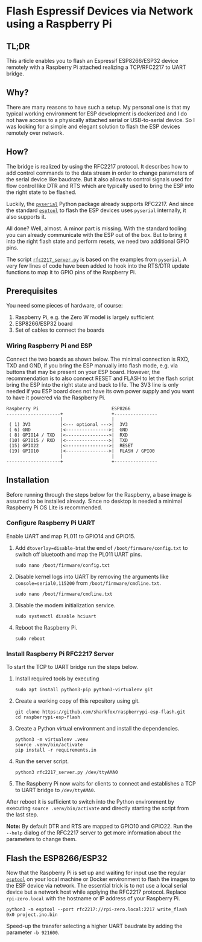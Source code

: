 # Flash Espressif Devices via Network using a Raspberry Pi

## TL;DR

This article enables you to flash an Espressif ESP8266/ESP32 device remotely with a Raspberry Pi attached realizing a TCP/RFC2217 to UART bridge.

## Why?

There are many reasons to have such a setup.
My personal one is that my typical working environment for ESP development is dockerized and I do not have access to a physically attached serial or USB-to-serial device.
So I was looking for a simple and elegant solution to flash the ESP devices remotely over network.

## How?

The bridge is realized by using the RFC2217 protocol.
It describes how to add control commands to the data stream in order to change parameters of the serial device like baudrate.
But it also allows to control signals used for flow control like DTR and RTS which are typically used to bring the ESP into the right state to be flashed.

Luckily, the [`pyserial`](https://github.com/pyserial/pyserial) Python package already supports RFC2217.
And since the standard [`esptool`](https://docs.espressif.com/projects/esptool/en/latest/esp32/) to flash the ESP devices uses `pyserial` internally, it also supports it.

All done? Well, almost. A minor part is missing. With the standard tooling you can already communicate with the ESP out of the box. But to bring it into the right flash state and perform resets, we need two additional GPIO pins.

The script [`rfc2217_server.py`](https://github.com/pyserial/pyserial/blob/master/examples/rfc2217_server.py) is based on the examples from `pyserial`. A very few lines of code have been added to hook into the RTS/DTR update functions to map it to GPIO pins of the Raspberry Pi.

## Prerequisites

You need some pieces of hardware, of course:

1. Raspberry Pi, e.g. the Zero W model is largely sufficient
1. ESP8266/ESP32 board
1. Set of cables to connect the boards

### Wiring Raspberry Pi and ESP

Connect the two boards as shown below. The minimal connection is RXD, TXD and GND, if you bring the ESP manually into flash mode, e.g. via buttons that may be present on your ESP board.
However, the recommendation is to also connect RESET and FLASH to let the flash script bring the ESP into the right state and back to life.
The 3V3 line is only needed if you ESP board does not have its own power supply and you want to have it powered via the Raspberry Pi.

```
Raspberry Pi                           ESP8266
--------------------+                  +----------------
                    |                  |
 ( 1) 3V3           |<--- optional --->|  3V3
 ( 6) GND           |<---------------->|  GND
 ( 8) GPIO14 / TXD  |<---------------->|  RXD
 (10) GPIO15 / RXD  |<---------------->|  TXD
 (15) GPIO22        |<---------------->|  RESET
 (19) GPIO10        |<---------------->|  FLASH / GPIO0
                    |                  |
--------------------+                  +----------------
```

## Installation

Before running through the steps below for the Raspberry, a base image is assumed to be installed already.
Since no desktop is needed a minimal Raspberry Pi OS Lite is recommended.

### Configure Raspberry Pi UART

Enable UART and map PL011 to GPIO14 and GPIO15.

1. Add `dtoverlay=disable-bt`at the end of `/boot/firmware/config.txt` to switch off bluetooth and map the PL011 UART pins.

   ```
   sudo nano /boot/firmware/config.txt
   ```

1. Disable kernel logs into UART by removing the arguments like `console=serial0,115200` from `/boot/firmware/cmdline.txt`.

   ```
   sudo nano /boot/firmware/cmdline.txt
   ```

1. Disable the modem initialization service.

   ```
   sudo systemctl disable hciuart
   ```

1. Reboot the Raspberry Pi.

   ```
   sudo reboot
   ```

### Install Raspberry Pi RFC2217 Server

To start the TCP to UART bridge run the steps below.

1. Install required tools by executing

   ```
   sudo apt install python3-pip python3-virtualenv git
   ```
1. Create a working copy of this repository using git.

   ```
   git clone https://github.com/sharkfox/raspberrypi-esp-flash.git
   cd raspberrypi-esp-flash
   ```

1. Create a Python virtual environment and install the dependencies.

   ```
   python3 -m virtualenv .venv
   source .venv/bin/activate
   pip install -r requirements.in
   ```

1. Run the server script.

   ```
   python3 rfc2217_server.py /dev/ttyAMA0
   ```

1. The Raspberry Pi now waits for clients to connect and establishes a TCP to UART bridge to `/dev/ttyAMA0`.

After reboot it is sufficient to switch into the Python environment by executing `source .venv/bin/activate` and directly starting the script from the last step.

**Note:** By default DTR and RTS are mapped to GPIO10 and GPIO22. Run the `--help` dialog of the RFC2217 server to get more information about the parameters to change them. 

## Flash the ESP8266/ESP32

Now that the Raspberry Pi is set up and waiting for input use the regular [`esptool`](https://docs.espressif.com/projects/esptool/en/latest/esp32/) on your local machine or Docker environment to flash the images to the ESP device via network.
The essential trick is to not use a local serial device but a network host while applying the RFC2217 protocol. Replace `rpi-zero.local` with the hostname or IP address of your Raspberry Pi.

```
python3 -m esptool --port rfc2217://rpi-zero.local:2217 write_flash 0x0 project.ino.bin
```

Speed-up the transfer selecting a higher UART baudrate by adding the parameter `-b 921600`.
